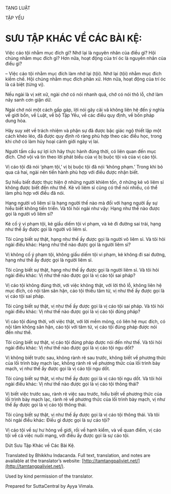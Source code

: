  

TẠNG LUẬT

TẬP YẾU

# SƯU TẬP KHÁC VỀ CÁC BÀI KỆ:

Việc cáo tội nhằm mục đích gì? Nhớ lại là nguyên nhân của điều gì? Hội chúng nhằm mục đích gì? Hơn nữa, hoạt động của trí óc là nguyên nhân của điều gì?

– Việc cáo tội nhằm mục đích làm nhớ lại (tội). Nhớ lại (tội) nhằm mục đích kiềm chế. Hội chúng nhằm mục đích phân xử. Hơn nữa, hoạt động của trí óc là cá biệt (từng vị).

Nếu ngài là vị xét xử, ngài chớ có nói nhanh quá, chớ có nói thô lỗ, chớ làm nảy sanh cơn giận dữ.

Ngài chớ nói một cách gấp gáp, lời nói gây cãi vã không liên hệ đến ý nghĩa về giới bổn, về Luật, về bộ Tập Yếu, về các điều quy định, về bốn pháp dung hòa.

Hãy suy xét về trách nhiệm và phận sự đã được bậc giác ngộ thiết lập một cách khéo léo, đã được quy định rõ ràng phù hợp theo các điều học, trong khi chớ có làm hủy hoại cảnh giới ngày vị lai.

Người tầm cầu sự lợi ích hãy thực hành đúng thời, có liên quan đến mục đích. Chớ vội vã tin theo lời phát biểu của vị bị buộc tội và của vị cáo tội.

Vị cáo tội đã nói ‘phạm tội,’ vị bị buộc tội đã nói ‘không phạm.’ Trong khi bỏ qua cả hai, ngài nên tiến hành phù hợp với điều được nhận biết.

Sự hiểu biết được thực hiện ở những người khiêm tốn, ở những kẻ vô liêm sỉ không được biết đến như thế. Kẻ vô liêm sỉ cũng có thể nói nhiều, có thể làm phù hợp với điều đã nói.

Hạng người vô liêm sỉ là hạng người thế nào mà đối với hạng người ấy sự hiểu biết không tiến triển. Và tôi hỏi ngài như vậy: Hạng như thế nào được gọi là người vô liêm sỉ?

Kẻ cố ý vi phạm tội, kẻ giấu diếm tội vi phạm, và kẻ đi đường sai trái, hạng như thế ấy được gọi là người vô liêm sỉ.

Tôi cũng biết sự thật, hạng như thế ấy được gọi là người vô liêm sỉ. Và tôi hỏi ngài điều khác: Hạng như thế nào được gọi là người liêm sỉ?

Vị không cố ý phạm tội, không giấu diếm tội vi phạm, kẻ không đi sai đường, hạng như thế ấy được gọi là người liêm sỉ.

Tôi cũng biết sự thật, hạng như thế ấy được gọi là người liêm sỉ. Và tôi hỏi ngài điều khác: Vị như thế nào được gọi là vị cáo tội sai pháp?

Vị cáo tội không đúng thời, với việc không thật, với lời thô lỗ, không liên hệ mục đích, có nội tâm sân hận, cáo tội thiếu tâm từ, vị như thế ấy được gọi là vị cáo tội sai pháp.

Tôi cũng biết sự thật, vị như thế ấy được gọi là vị cáo tội sai pháp. Và tôi hỏi ngài điều khác: Vị như thế nào được gọi là vị cáo tội đúng pháp?

Vị cáo tội đúng thời, với việc thật, với lời mềm mỏng, có liên hệ mục đích, có nội tâm không sân hận, cáo tội với tâm từ, vị cáo tội đúng pháp được nói đến như thế.

Tôi cũng biết sự thật, vị cáo tội đúng pháp được nói đến như thế. Và tôi hỏi ngài điều khác: Vị như thế nào được gọi là vị cáo tội ngu dốt?

Vị không biết trước sau, không rành rẽ sau trước, không biết về phương thức của lối trình bày mạch lạc, không rành rẽ về phương thức của lối trình bày mạch, vị như thế ấy được gọi là vị cáo tội ngu dốt.

Tôi cũng biết sự thật, vị như thế ấy được gọi là vị cáo tội ngu dốt. Và tôi hỏi ngài điều khác: Vị như thế nào được gọi là vị cáo tội thông thái?

Vị biết việc trước sau, rành rẽ việc sau trước, hiểu biết về phương thức của lối trình bày mạch lạc, rành rẽ về phương thức của lối trình bày mạch, vị như thế ấy được gọi là vị cáo tội thông thái.

Tôi cũng biết sự thật, vị như thế ấy được gọi là vị cáo tội thông thái. Và tôi hỏi ngài điều khác: Điều gì được gọi là sự cáo tội?

Vị cáo tội về sự hư hỏng về giới, rồi về hạnh kiểm, và về quan điểm, vị cáo tội về cả việc nuôi mạng, với điều ấy được gọi là sự cáo tội.

Dứt Sưu Tập Khác về Các Bài Kệ.

Translated by Bhikkhu Indacanda. Full text, translation, and notes are available at the translator’s website: [http://tamtangpaliviet.net/](http://tamtangpaliviet.net/).

Used by kind permission of the translator.

Prepared for SuttaCentral by Ayya Vimala.